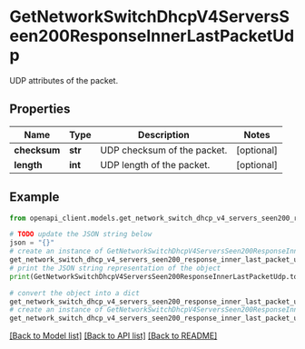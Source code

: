 # GetNetworkSwitchDhcpV4ServersSeen200ResponseInnerLastPacketUdp

UDP attributes of the packet.

## Properties

Name | Type | Description | Notes
------------ | ------------- | ------------- | -------------
**checksum** | **str** | UDP checksum of the packet. | [optional] 
**length** | **int** | UDP length of the packet. | [optional] 

## Example

```python
from openapi_client.models.get_network_switch_dhcp_v4_servers_seen200_response_inner_last_packet_udp import GetNetworkSwitchDhcpV4ServersSeen200ResponseInnerLastPacketUdp

# TODO update the JSON string below
json = "{}"
# create an instance of GetNetworkSwitchDhcpV4ServersSeen200ResponseInnerLastPacketUdp from a JSON string
get_network_switch_dhcp_v4_servers_seen200_response_inner_last_packet_udp_instance = GetNetworkSwitchDhcpV4ServersSeen200ResponseInnerLastPacketUdp.from_json(json)
# print the JSON string representation of the object
print(GetNetworkSwitchDhcpV4ServersSeen200ResponseInnerLastPacketUdp.to_json())

# convert the object into a dict
get_network_switch_dhcp_v4_servers_seen200_response_inner_last_packet_udp_dict = get_network_switch_dhcp_v4_servers_seen200_response_inner_last_packet_udp_instance.to_dict()
# create an instance of GetNetworkSwitchDhcpV4ServersSeen200ResponseInnerLastPacketUdp from a dict
get_network_switch_dhcp_v4_servers_seen200_response_inner_last_packet_udp_from_dict = GetNetworkSwitchDhcpV4ServersSeen200ResponseInnerLastPacketUdp.from_dict(get_network_switch_dhcp_v4_servers_seen200_response_inner_last_packet_udp_dict)
```
[[Back to Model list]](../README.md#documentation-for-models) [[Back to API list]](../README.md#documentation-for-api-endpoints) [[Back to README]](../README.md)


